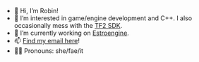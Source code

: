 - 👋 Hi, I’m Robin!
- 👀 I’m interested in game/engine development and C++. I also occasionally mess with the [TF2 SDK](https://github.com/ValveSoftware/source-sdk-2013).
- 🌱 I’m currently working on [Estroengine](https://github.com/RobinsAviary/Estroengine).
- 📫 [Find my email here](https://robinsaviary.com/about)!
- 🏳️‍⚧️ Pronouns: she/fae/it

